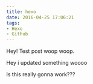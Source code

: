 ```yaml
---
title: hexo
date: 2016-04-25 17:06:21
tags:
- Hexo
- Github
---
```


Hey! Test post woop woop.


Hey i updated something woooo

Is this really gonna work???
